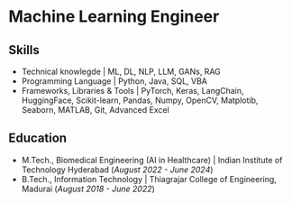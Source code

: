 # Machine Learning Engineer

## Skills
- Technical knowlegde | ML, DL, NLP, LLM, GANs, RAG
- Programming Language | Python, Java, SQL, VBA
- Frameworks, Libraries & Tools | PyTorch, Keras, LangChain, HuggingFace, Scikit-learn, Pandas, Numpy, OpenCV, Matplotib, Seaborn, MATLAB, Git, Advanced Excel

## Education
- M.Tech., Biomedical Engineering (AI in Healthcare) | Indian Institute of Technology Hyderabad (_August 2022 - June 2024_)								       		
- B.Tech., Information Technology	| Thiagrajar College of Engineering, Madurai (_August 2018 - June 2022_)	 			        		
